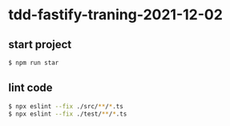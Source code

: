 # tdd-fastify-traning-2021-12-02

## start project
```bash
$ npm run star
```

## lint code
```bash
$ npx eslint --fix ./src/**/*.ts
$ npx eslint --fix ./test/**/*.ts
```